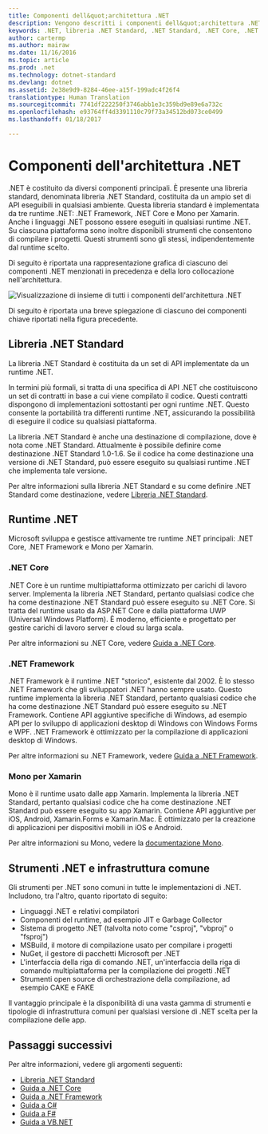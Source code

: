 ```yaml
---
title: Componenti dell&quot;architettura .NET
description: Vengono descritti i componenti dell&quot;architettura .NET, ad esempio la libreria .NET Standard, i runtime .NET e gli strumenti.
keywords: .NET, libreria .NET Standard, .NET Standard, .NET Core, .NET Framework, Xamarin, MSBuild, C#, F#, VB, compilatori
author: cartermp
ms.author: mairaw
ms.date: 11/16/2016
ms.topic: article
ms.prod: .net
ms.technology: dotnet-standard
ms.devlang: dotnet
ms.assetid: 2e38e9d9-8284-46ee-a15f-199adc4f26f4
translationtype: Human Translation
ms.sourcegitcommit: 7741df222250f3746abb1e3c359bd9e89e6a732c
ms.openlocfilehash: e93764ff4d3391110c79f73a34512bd073ce0499
ms.lasthandoff: 01/18/2017

---
```


# <a name="net-architectural-components"></a>Componenti dell'architettura .NET

.NET è costituito da diversi componenti principali.  È presente una libreria standard, denominata libreria .NET Standard, costituita da un ampio set di API eseguibili in qualsiasi ambiente.  Questa libreria standard è implementata da tre runtime .NET: .NET Framework, .NET Core e Mono per Xamarin.  Anche i linguaggi .NET possono essere eseguiti in qualsiasi runtime .NET.  Su ciascuna piattaforma sono inoltre disponibili strumenti che consentono di compilare i progetti.  Questi strumenti sono gli stessi, indipendentemente dal runtime scelto.

Di seguito è riportata una rappresentazione grafica di ciascuno dei componenti .NET menzionati in precedenza e della loro collocazione nell'architettura.

![Visualizzazione di insieme di tutti i componenti dell'architettura .NET](media/components.png)

Di seguito è riportata una breve spiegazione di ciascuno dei componenti chiave riportati nella figura precedente.  

## <a name="net-standard-library"></a>Libreria .NET Standard

La libreria .NET Standard è costituita da un set di API implementate da un runtime .NET.

In termini più formali, si tratta di una specifica di API .NET che costituiscono un set di contratti in base a cui viene compilato il codice.  Questi contratti dispongono di implementazioni sottostanti per ogni runtime .NET.  Questo consente la portabilità tra differenti runtime .NET, assicurando la possibilità di eseguire il codice su qualsiasi piattaforma.

La libreria .NET Standard è anche una destinazione di compilazione, dove è nota come .NET Standard.  Attualmente è possibile definire come destinazione .NET Standard 1.0-1.6.  Se il codice ha come destinazione una versione di .NET Standard, può essere eseguito su qualsiasi runtime .NET che implementa tale versione.

Per altre informazioni sulla libreria .NET Standard e su come definire .NET Standard come destinazione, vedere [Libreria .NET Standard](library.md).

## <a name="net-runtimes"></a>Runtime .NET

Microsoft sviluppa e gestisce attivamente tre runtime .NET principali: .NET Core, .NET Framework e Mono per Xamarin.

### <a name="net-core"></a>.NET Core

.NET Core è un runtime multipiattaforma ottimizzato per carichi di lavoro server.  Implementa la libreria .NET Standard, pertanto qualsiasi codice che ha come destinazione .NET Standard può essere eseguito su .NET Core.  Si tratta del runtime usato da ASP.NET Core e dalla piattaforma UWP (Universal Windows Platform).  È moderno, efficiente e progettato per gestire carichi di lavoro server e cloud su larga scala.

Per altre informazioni su .NET Core, vedere [Guida a .NET Core](../core/index.md).

### <a name="net-framework"></a>.NET Framework

.NET Framework è il runtime .NET "storico", esistente dal 2002.  È lo stesso .NET Framework che gli sviluppatori .NET hanno sempre usato.  Questo runtime implementa la libreria .NET Standard, pertanto qualsiasi codice che ha come destinazione .NET Standard può essere eseguito su .NET Framework.  Contiene API aggiuntive specifiche di Windows, ad esempio API per lo sviluppo di applicazioni desktop di Windows con Windows Forms e WPF.  .NET Framework è ottimizzato per la compilazione di applicazioni desktop di Windows.

Per altre informazioni su .NET Framework, vedere [Guida a .NET Framework](../framework/index.md).

### <a name="mono-for-xamarin"></a>Mono per Xamarin

Mono è il runtime usato dalle app Xamarin.  Implementa la libreria .NET Standard, pertanto qualsiasi codice che ha come destinazione .NET Standard può essere eseguito su app Xamarin.  Contiene API aggiuntive per iOS, Android, Xamarin.Forms e Xamarin.Mac.  È ottimizzato per la creazione di applicazioni per dispositivi mobili in iOS e Android.

Per altre informazioni su Mono, vedere la [documentazione Mono](http://www.mono-project.com/docs/).

## <a name="net-tooling-and-common-infrastructure"></a>Strumenti .NET e infrastruttura comune

Gli strumenti per .NET sono comuni in tutte le implementazioni di .NET.  Includono, tra l'altro, quanto riportato di seguito:

* Linguaggi .NET e relativi compilatori
* Componenti del runtime, ad esempio JIT e Garbage Collector
* Sistema di progetto .NET (talvolta noto come "csproj", "vbproj" o "fsproj")
* MSBuild, il motore di compilazione usato per compilare i progetti
* NuGet, il gestore di pacchetti Microsoft per .NET
* L'interfaccia della riga di comando .NET, un'interfaccia della riga di comando multipiattaforma per la compilazione dei progetti .NET
* Strumenti open source di orchestrazione della compilazione, ad esempio CAKE e FAKE

Il vantaggio principale è la disponibilità di una vasta gamma di strumenti e tipologie di infrastruttura comuni per qualsiasi versione di .NET scelta per la compilazione delle app.

## <a name="next-steps"></a>Passaggi successivi

Per altre informazioni, vedere gli argomenti seguenti:

* [Libreria .NET Standard](library.md)
* [Guida a .NET Core](../core/index.md)
* [Guida a .NET Framework](../framework/index.md)
* [Guida a C#](../csharp/index.md)
* [Guida a F#](../fsharp/index.md)
* [Guida a VB.NET](../visual-basic/index.md)

